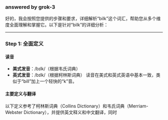 ### answered by grok-3
好的，我会按照您提供的步骤和要求，详细解析“bilk”这个词汇，帮助您从多个维度全面理解和掌握它。以下是针对“bilk”的详细分析：

---

### Step 1: 全面定义
#### 读音
- **美式发音**：/bɪlk/（根据韦氏词典）
- **英式发音**：/bɪlk/（根据柯林斯词典）
读音在美式和英式英语中基本一致，类似于“bill”加上一个轻快的“k”音。

#### 主要定义与翻译
以下定义参考了柯林斯词典（Collins Dictionary）和韦氏词典（Merriam-Webster Dictionary），并提供英文释义和中文翻译，同时
